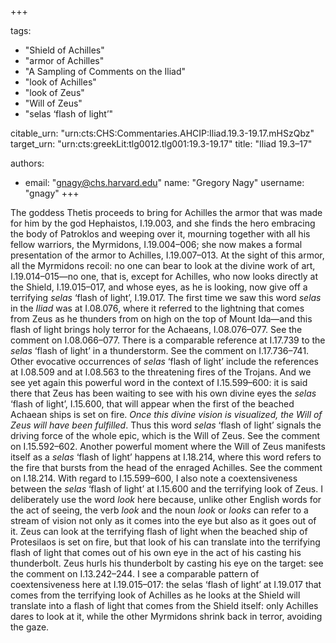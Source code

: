 +++

tags:
- "Shield of Achilles"
- "armor of Achilles"
- "A Sampling of Comments on the Iliad"
- "look of Achilles"
- "look of Zeus"
- "Will of Zeus"
- "selas ‘flash of light’"

citable_urn: "urn:cts:CHS:Commentaries.AHCIP:Iliad.19.3-19.17.mHSzQbz"
target_urn: "urn:cts:greekLit:tlg0012.tlg001:19.3-19.17"
title: "Iliad 19.3–17"

authors:
- email: "gnagy@chs.harvard.edu"
  name: "Gregory Nagy"
  username: "gnagy"
+++

<p>The goddess Thetis proceeds to bring for Achilles the armor that was made for him by the god Hephaistos, I.19.003, and she finds the hero embracing the body of Patroklos and weeping over it, mourning together with all his fellow warriors, the Myrmidons, I.19.004–006; she now makes a formal presentation of the armor to Achilles, I.19.007–013. At the sight of this armor, all the Myrmidons recoil: no one can bear to look at the divine work of art, I.19.014–015—no one, that is, except for Achilles, who now looks directly at the Shield, I.19.015–017, and whose eyes, as he is looking, now give off a terrifying <em>selas</em> ‘flash of light’, I.19.017. The first time we saw this word <em>selas</em> in the <em>Iliad</em> was at I.08.076, where it referred to the lightning that comes from Zeus as he thunders from on high on the top of Mount Ida—and this flash of light brings holy terror for the Achaeans, I.08.076–077. See the comment on I.08.066–077. There is a comparable reference at I.17.739 to the <em>selas</em> ‘flash of light’ in a thunderstorm. See the comment on I.17.736–741. Other evocative occurrences of <em>selas</em> ‘flash of light’ include the references at I.08.509 and at I.08.563 to the threatening fires of the Trojans. And we see yet again this powerful word in the context of I.15.599–600: it is said there that Zeus has been waiting to see with his own divine eyes the <em>selas</em> ‘flash of light’, I.15.600, that will appear when the first of the beached Achaean ships is set on fire. <em>Once this divine vision is visualized, the Will of Zeus will have been fulfilled</em>. Thus this word <em>selas</em> ‘flash of light’ signals the driving force of the whole epic, which is the Will of Zeus. See the comment on I.15.592–602. Another powerful moment where the Will of Zeus manifests itself as a <em>selas</em> ‘flash of light’ happens at I.18.214, where this word refers to the fire that bursts from the head of the enraged Achilles. See the comment on I.18.214. With regard to I.15.599–600, I also note a coextensiveness between the <em>selas</em> ‘flash of light’ at I.15.600 and the terrifying look of Zeus. I deliberately use the word <em>look</em> here because, unlike other English words for the act of seeing, the verb <em>look</em> and the noun <em>look</em> or <em>looks</em> can refer to a stream of vision not only as it comes into the eye but also as it goes out of it. Zeus can look at the terrifying flash of light when the beached ship of Protesilaos is set on fire, but that look of his can translate into the terrifying flash of light that comes out of his own eye in the act of his casting his thunderbolt. Zeus hurls his thunderbolt by casting his eye on the target: see the comment on I.13.242–244. I see a comparable pattern of coextensiveness here at I.19.015–017: the selas ‘flash of light’ at I.19.017 that comes from the terrifying look of Achilles as he looks at the Shield will translate into a flash of light that comes from the Shield itself: only Achilles dares to look at it, while the other Myrmidons shrink back in terror, avoiding the gaze.  </p>